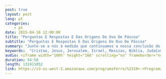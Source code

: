 ```yaml
---
post: true
layout: post
lang: pt
categories:
    - pt    
date: 2015-04-18 12:00:00
title: "Perguntas E Respostas E Das Origens Do Ovo De Páscoa"
subtitle: "Perguntas E Respostas E Das Origens Do Ovo De Páscoa"
summary: "Junte-se a nós à medida que continuamos a nossa conclusão do estudo da nossa Ressurreição através da Páscoa dos Judeus. Vamos concluir o estudo, bem como responder a algumas perguntas e depoimentos de nossos ouvintes. Tais como, qual o significado do rasgar do véu do templo na Sua morte? Por que haviam anjos na cabeça e nos pés de onde Jesus havia sido colocado quando foi morto? Podem os relatos dos evangelhos da sua ressurreição serem confiaveis? Porque eles têm diferentes descrições do que aconteceu naquele dia? Qual é a fonte que foi usada quando falamos sobre colorir os ovos de Páscoa em sangue e de onde vem o conceito dos ovos de Páscoa?"
keywords:  "Cristao, Jesus, Jerusalem, Israel, Messias, Biblia, Judaísmo, LadyGaga, Páscoa, sangue, Ovo, Jose, católico, catolicismo, Cordeiro, Templo, Monte, Senhor, Ishtar, Êxodo, Crucificação, Ressurreição, vazio, Jardim, Tumba, UFO, UFOS, Anticristo, religião, Matza, Egito, Sinai, Arca, Noé, Programa, ferro, Radio, Sara, Brasil, Brazil"
audio: <iframe width="100%" height="166" scrolling="no" frameborder="no" src="https://w.soundcloud.com/player/?url=https%3A//api.soundcloud.com/tracks/201170092&amp;color=ff5500&amp;auto_play=false&amp;hide_related=false&amp;show_comments=true&amp;show_user=true&amp;show_reposts=false"></iframe>
duration: 54:58
length: 131911052
link: https://s3-us-west-2.amazonaws.com/programaferro/%2310+-+Programa+Ferro+18042015.mp3
---
```

